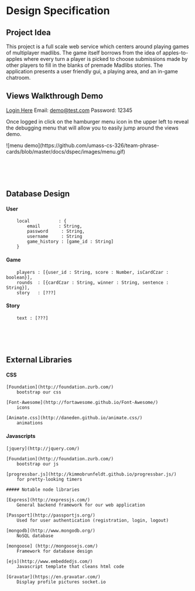 # Design Specification

## Project Idea

This project is a full scale web service which centers around playing games of multiplayer madlibs. The game itself borrows from the idea of apples-to-apples where every turn a player is picked to choose submissions made by other players to fill in the blanks of premade Madlibs stories. The application presents a user friendly gui, a playing area, and an in-game chatroom.


## Views Walkthrough Demo

[Login Here](https://powerful-sands-7248.herokuapp.com/) Email: demo@test.com  Password: 12345
<p>Once logged in click on the hamburger menu icon in the upper left to reveal the debugging menu that will allow you to easily jump around the views demo.</p>
![menu demo](https://github.com/umass-cs-326/team-phrase-cards/blob/master/docs/dspec/images/menu.gif)

<br><br><br>
## Database Design

#### User

		local	        : {
			email	    : String,
			password     : String,
			username     : String
			game_history : [game_id : String]
		}


#### Game

		players : [{user_id : String, score : Number, isCardCzar : boolean}],
		rounds  : [{cardCzar : String, winner : String, sentence : String}],
		story   : [???]



#### Story

		text : [???]


<br><br><br>
## External Libraries

#### CSS

	[Foundation](http://foundation.zurb.com/)
		bootstrap our css

	[Font-Awesome](http://fortawesome.github.io/Font-Awesome/)
		icons

	[Animate.css](http://daneden.github.io/animate.css/)
		animations


#### Javascripts

	[jquery](http://jquery.com/)

	[Foundation](http://foundation.zurb.com/)
		bootstrap our js

	[progressbar.js](http://kimmobrunfeldt.github.io/progressbar.js/)
		for pretty-looking timers

	##### Notable node libraries

	[Express](http://expressjs.com/)
		General backend framework for our web application

	[Passport](http://passportjs.org/)
		Used for user authentication (registration, login, logout)

	[mongodb](http://www.mongodb.org/)
		NoSQL database

	[mongoose] (http://mongoosejs.com/)
		Framework for database design

	[ejs](http://www.embeddedjs.com/)
		Javascript template that cleans html code

	[Gravatar](https://en.gravatar.com/)
		Display profile pictures socket.io

